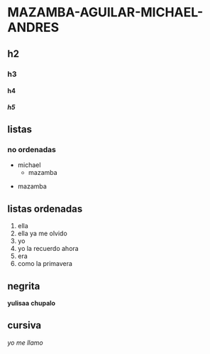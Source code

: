 # MAZAMBA-AGUILAR-MICHAEL-ANDRES
## h2
### h3
#### h4 
##### h5
## listas 
### no ordenadas 
* michael
  * mazamba
- mazamba
## listas ordenadas
1. ella 
2. ella ya me olvido
3. yo
4. yo la recuerdo ahora 
5. era 
6. como la primavera
## negrita 
**yulisaa**
**chupalo**
 ## cursiva
 *yo me llamo*
